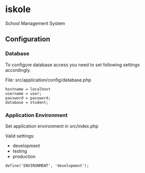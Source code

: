 # iskole
School Management System

## Configuration

### Database

To configure database access you need to set following settings accordingly.

File: src/application/config/database.php
```
hostname = localhost
username = user;
password = password;
database = student;
```

### Application Environment

Set application environment in src/index.php

Valid settings: 
 * development
 * testing
 * production

```
define('ENVIRONMENT', 'development');